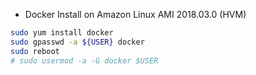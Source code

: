 
- Docker Install on Amazon Linux AMI 2018.03.0 (HVM)
```bash
sudo yum install docker
sudo gpasswd -a ${USER} docker
sudo reboot
# sudo usermod -a -G docker $USER
```

<!--stackedit_data:
eyJoaXN0b3J5IjpbLTExODU1ODM3ODZdfQ==
-->